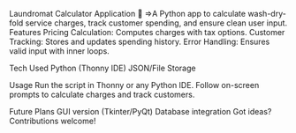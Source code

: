Laundromat Calculator Application 🧺
=>A Python app to calculate wash-dry-fold service charges, track customer spending, and ensure clean user input.
Features
  Pricing Calculation: Computes charges with tax options.
  Customer Tracking: Stores and updates spending history.
  Error Handling: Ensures valid input with inner loops.

Tech Used
Python (Thonny IDE)
JSON/File Storage

Usage
Run the script in Thonny or any Python IDE.
Follow on-screen prompts to calculate charges and track customers.

Future Plans
GUI version (Tkinter/PyQt)
Database integration
Got ideas? Contributions welcome! 
